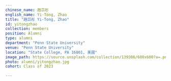 ```yaml
---
chinese_name: 趙苡彤
english_name: Yi-Tong, Zhao
title: "趙苡彤 Yi-Tong, Zhao"
id: yitongzhao
collection: members
position: Alumni
type: alumni
department: "Penn State University"
venue: "Penn State University"
location: "State College, PA 16801, 美國"
image_path: https://source.unsplash.com/collection/139386/600x600?a=.png
photo: alumni/yitongzhao.jpg
cohort: Class of 2023

---
```

